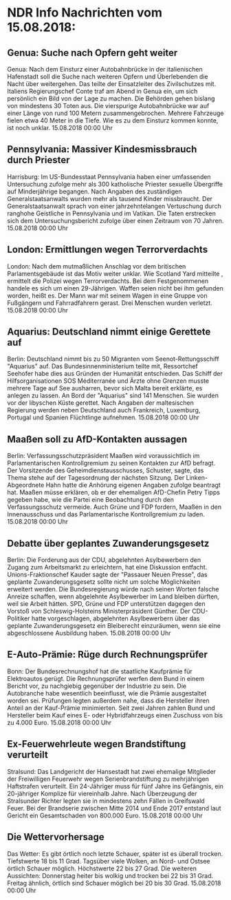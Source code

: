 # NDR Info Nachrichten vom 15.08.2018:


## Genua: Suche nach Opfern geht weiter
Genua: Nach dem Einsturz einer Autobahnbrücke in der italienischen Hafenstadt soll die Suche nach weiteren Opfern und Überlebenden die Nacht über weitergehen. Das teilte der Einsatzleiter des Zivilschutzes mit. Italiens Regierungschef Conte traf am Abend in Genua ein, um sich persönlich ein Bild von der Lage zu machen. Die Behörden gehen bislang von mindestens 30 Toten aus. Die vierspurige Autobahnbrücke war auf einer Länge von rund 100 Metern zusammengebrochen. Mehrere Fahrzeuge fielen etwa 40 Meter in die Tiefe. Wie es zu dem Einsturz kommen konnte, ist noch unklar. 15.08.2018 00:00 Uhr 

## Pennsylvania: Massiver Kindesmissbrauch durch Priester
Harrisburg: Im US-Bundesstaat Pennsylvania haben einer umfassenden Untersuchung zufolge mehr als 300 katholische Priester sexuelle Übergriffe auf Minderjährige begangen. Nach Angaben des zuständigen Generalstaatsanwalts wurden mehr als tausend Kinder missbraucht. Der Generalstaatsanwalt sprach von einer jahrzehntelangen Vertuschung durch ranghohe Geistliche in Pennsylvania und im Vatikan. Die Taten erstrecken sich dem Untersuchungsbericht zufolge über einen Zeitraum von 70 Jahren. 15.08.2018 00:00 Uhr 

## London: Ermittlungen wegen Terrorverdachts
London: Nach dem mutmaßlichen Anschlag vor dem britischen Parlamentsgebäude ist das Motiv weiter unklar. Wie Scotland Yard mitteilte , ermittelt die Polizei wegen Terrorverdachts. Bei dem Festgenommenen handele es sich um einen 29-Jährigen. Waffen seien nicht bei ihm gefunden worden, heißt es. Der Mann war mit seinem Wagen in eine Gruppe von Fußgängern und Fahrradfahrern gerast. Drei Menschen wurden verletzt. 15.08.2018 00:00 Uhr 

## Aquarius: Deutschland nimmt einige Gerettete auf
Berlin: Deutschland nimmt bis zu 50 Migranten vom Seenot-Rettungsschiff "Aquarius" auf. Das Bundesinnenministerium teilte mit, Ressortchef Seehofer habe dies aus Gründen der Humanität entschieden. Das Schiff der Hilfsorganisationen SOS Méditerranée und Ärzte ohne Grenzen musste mehrere Tage auf See ausharren, bevor sich Malta bereit erklärte, es anlegen zu lassen. An Bord der "Aquarius" sind 141 Menschen. Sie wurden vor der libyschen Küste gerettet. Nach Angaben der maltesischen Regierung werden neben Deutschland auch Frankreich, Luxemburg, Portugal und Spanien Flüchtlinge aufnehmen. 15.08.2018 00:00 Uhr 

## Maaßen soll zu AfD-Kontakten aussagen
Berlin: Verfassungsschutzpräsident Maaßen wird voraussichtlich im Parlamentarischen Kontrollgremium zu seinen Kontakten zur AfD befragt. Der Vorsitzende des Geheimdienstausschusses, Schuster, sagte, das Thema stehe auf der Tagesordnung der nächsten Sitzung. Der Linken-Abgeordnete Hahn hatte die Anhörung eigenen Angaben zufolge beantragt hat. Maaßen müsse erklären, ob er der ehemaligen AfD-Chefin Petry Tipps gegeben habe, wie die Partei eine Beobachtung durch den Verfassungsschutz vermeide. Auch Grüne und FDP fordern, Maaßen in den Innenausschuss und das Parlamentarische Kontrollgremium zu laden. 15.08.2018 00:00 Uhr 

## Debatte über geplantes Zuwanderungsgesetz
Berlin: Die Forderung aus der CDU, abgelehnten Asylbewerbern den Zugang zum Arbeitsmarkt zu erleichtern, hat eine Diskussion entfacht. Unions-Fraktionschef Kauder sagte der "Passauer Neuen Presse", das geplante Zuwanderungsgesetz sollte nicht um solche Möglichkeiten erweitert werden. Die Bundesregierung würde nach seinen Worten falsche Anreize schaffen, wenn abgelehnte Asylbewerber im Land bleiben dürften, weil sie Arbeit hätten. SPD, Grüne und FDP unterstützen dagegen den Vorstoß von Schleswig-Holsteins Ministerpräsident Günther. Der CDU-Politiker hatte vorgeschlagen, abgelehnten Asylbewerbern über das geplante Zuwanderungsgesetz ein Bleiberecht einzuräumen, wenn sie eine abgeschlossene Ausbildung haben. 15.08.2018 00:00 Uhr 

## E-Auto-Prämie: Rüge durch Rechnungsprüfer
Bonn: Der Bundesrechnungshof hat die staatliche Kaufprämie für Elektroautos gerügt. Die Rechnungsprüfer werfen dem Bund in einem Bericht vor, zu nachgiebig gegenüber der Industrie zu sein. Die Autobranche habe wesentlich beeinflusst, wie die Prämie ausgestaltet worden sei. Prüfungen legten außerdem nahe, dass die Hersteller ihren Anteil an der Kauf-Prämie minimierten. Seit zwei Jahren zahlen Bund und Hersteller beim Kauf eines E- oder Hybridfahrzeugs einen Zuschuss von bis zu 4.000 Euro. 15.08.2018 00:00 Uhr 

## Ex-Feuerwehrleute wegen Brandstiftung verurteilt
Stralsund: Das Landgericht der Hansestadt hat zwei ehemalige Mitglieder der Freiwilligen Feuerwehr wegen Serienbrandstiftung zu mehrjährigen Haftstrafen verurteilt. Ein 24-Jähriger muss für fünf Jahre ins Gefängnis, ein 20-jähriger Komplize für viereinhalb Jahre. Nach Überzeugung der Stralsunder Richter legten sie in mindestens zehn Fällen in Greifswald Feuer. Bei der Brandserie zwischen Mitte 2014 und Ende 2017 entstand laut Gericht ein Gesamtschaden von 800.000 Euro. 15.08.2018 00:00 Uhr 

## Die Wettervorhersage
Das Wetter: Es gibt örtlich noch letzte Schauer, später ist es überall trocken. Tiefstwerte 18 bis 11 Grad. Tagsüber viele Wolken, an Nord- und Ostsee örtlich Schauer möglich. Höchstwerte 22 bis 27 Grad. Die weiteren Aussichten:
Donnerstag heiter bis wolkig und trocken bei 22 bis 31 Grad. Freitag ähnlich, örtlich sind Schauer möglich bei 20 bis 30 Grad. 15.08.2018 00:00 Uhr 
